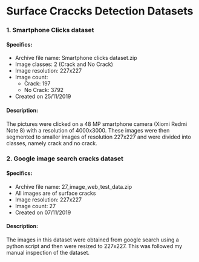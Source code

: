 # Surface Craccks Detection Datasets
### 1. Smartphone Clicks dataset</h3>
 #### Specifics:
  * Archive file name: Smartphone clicks dataset.zip
  * Image classes: 2 (Crack and No Crack)
  * Image resolution: 227x227
  * Image count:
    - Crack: 197
    - No Crack: 3792
  * Created on 25/11/2019
 #### Description:
  The pictures were clicked on a 48 MP smartphone camera (Xiomi Redmi Note 8) with a resolution of 4000x3000. These images were then segmented to smaller images of resolution 227x227 and were divided into classes, namely crack and no crack.
### 2. Google image search cracks dataset</h3>
 #### Specifics:
  * Archive file name: 27_image_web_test_data.zip
  * All images are of surface cracks
  * Image resolution: 227x227
  * Image count: 27
  * Created on 07/11/2019
 #### Description:
  The images in this dataset were obtained from google search using a python script and then were resized to 227x227. This was followed my manual inspection of the dataset.
